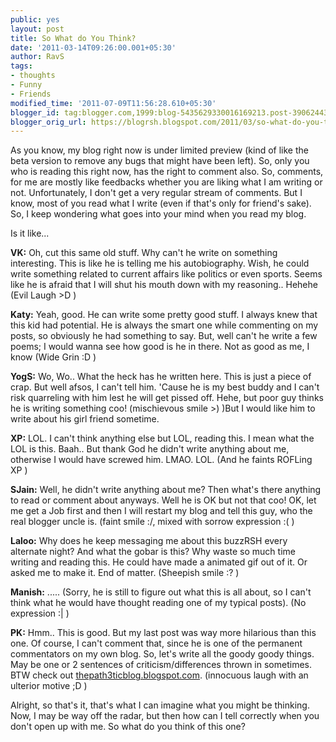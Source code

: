 ```yaml
---
public: yes
layout: post
title: So What do You Think?
date: '2011-03-14T09:26:00.001+05:30'
author: RavS
tags:
- thoughts
- Funny
- Friends
modified_time: '2011-07-09T11:56:28.610+05:30'
blogger_id: tag:blogger.com,1999:blog-5435629330016169213.post-3906244343393813766
blogger_orig_url: https://blogrsh.blogspot.com/2011/03/so-what-do-you-think.html
---
```


As you know, my blog right now is under limited preview (kind of like the beta version to remove any bugs that might have been left). So, only you who is reading this right now, has the right to comment also. So, comments, for me are mostly like feedbacks whether you are liking what I am writing or not. Unfortunately, I don't get a very regular stream of comments. But I know, most of you read what I write (even if that's only for friend's sake). So, I keep wondering what goes into your mind when you read my blog.  
  
Is it like...  
  
**VK:** Oh, cut this same old stuff. Why can't he write on something interesting. This is like he is telling me his autobiography. Wish, he could write something related to current affairs like politics or even sports. Seems like he is afraid that I will shut his mouth down with my reasoning.. Hehehe (Evil Laugh >D  )
  
**Katy:** Yeah, good. He can write some pretty good stuff. I always knew that this kid had potential. He is always the smart one while commenting on my posts, so obviously he had something to say. But, well can't he write a few poems; I would wanna see how good is he in there. Not as good as me, I know (Wide Grin :D  )
  
**YogS:** Wo, Wo.. What the heck has he written here. This is just a piece of crap. But well afsos, I can't tell him. 'Cause he is my best buddy and I can't risk quarreling with him lest he will get pissed off. Hehe, but poor guy thinks he is writing something coo! (mischievous smile >)  )But I would like him to write about his girl friend sometime.  
  
**XP:** LOL. I can't think anything else but LOL, reading this. I mean what the LOL is this. Baah.. But thank God he didn't write anything about me, otherwise I would have screwed him. LMAO. LOL. (And he faints ROFLing XP  )
  
**SJain:** Well, he didn't write anything about me? Then what's there anything to read or comment about anyways. Well he is OK but not that coo! OK, let me get a Job first and then I will restart my blog and tell this guy, who the real blogger uncle is. (faint smile :/, mixed with sorrow expression :(  )
  
**Laloo:** Why does he keep messaging me about this buzzRSH every alternate night? And what the gobar is this? Why waste so much time writing and reading this. He could have made a animated gif out of it. Or asked me to make it. End of matter. (Sheepish smile :? )
  
**Manish:** ..... (Sorry, he is still to figure out what this is all about, so I can't think what he would have thought reading one of my typical posts). (No expression :|  )
  
**PK:** Hmm.. This is good. But my last post was way more hilarious than this one. Of course, I can't comment that, since he is one of the permanent commentators on my own blog. So, let's write all the goody goody things. May be one or 2 sentences of criticism/differences thrown in sometimes. BTW check out [thepath3ticblog.blogspot.com](http://thetrashpandiary.blogspot.com/). (innocuous laugh with an ulterior motive ;D  )
  
Alright, so that's it, that's what I can imagine what you might be thinking. Now, I may be way off the radar, but then how can I tell correctly when you don't open up with me. So what do you think of this one?